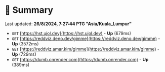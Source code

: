 # 📖 Summary
Last updated: **26/8/2024, 7:27:44 PTG "Asia/Kuala_Lumpur"**

- `GET` [https://hst.ujol.dev](https://hst.ujol.dev) - **Up** (679ms)
- `GET` [https://reddviz.deno.dev/gimme](https://reddviz.deno.dev/gimme) - **Up** (3572ms)
- `GET` [https://reddviz.amar.kim/gimme](https://reddviz.amar.kim/gimme) - **Up** (729ms)
- `GET` [https://dumb.onrender.com](https://dumb.onrender.com) - **Up** (389ms)
